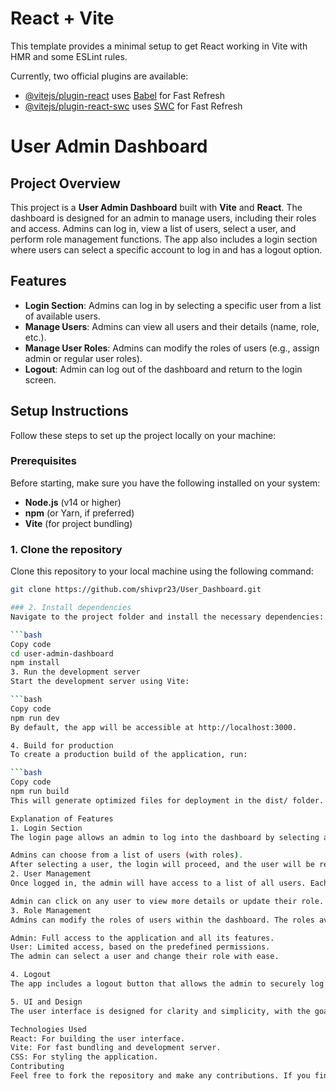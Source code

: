 # React + Vite

This template provides a minimal setup to get React working in Vite with HMR and some ESLint rules.

Currently, two official plugins are available:

- [@vitejs/plugin-react](https://github.com/vitejs/vite-plugin-react/blob/main/packages/plugin-react/README.md) uses [Babel](https://babeljs.io/) for Fast Refresh
- [@vitejs/plugin-react-swc](https://github.com/vitejs/vite-plugin-react-swc) uses [SWC](https://swc.rs/) for Fast Refresh
# User Admin Dashboard

## Project Overview

This project is a **User Admin Dashboard** built with **Vite** and **React**. The dashboard is designed for an admin to manage users, including their roles and access. Admins can log in, view a list of users, select a user, and perform role management functions. The app also includes a login section where users can select a specific account to log in and has a logout option.

## Features

- **Login Section**: Admins can log in by selecting a specific user from a list of available users.
- **Manage Users**: Admins can view all users and their details (name, role, etc.).
- **Manage User Roles**: Admins can modify the roles of users (e.g., assign admin or regular user roles).
- **Logout**: Admin can log out of the dashboard and return to the login screen.

## Setup Instructions

Follow these steps to set up the project locally on your machine:

### Prerequisites

Before starting, make sure you have the following installed on your system:

- **Node.js** (v14 or higher)
- **npm** (or Yarn, if preferred)
- **Vite** (for project bundling)

### 1. Clone the repository

Clone this repository to your local machine using the following command:

```bash
git clone https://github.com/shivpr23/User_Dashboard.git

### 2. Install dependencies
Navigate to the project folder and install the necessary dependencies:

```bash
Copy code
cd user-admin-dashboard
npm install
3. Run the development server
Start the development server using Vite:

```bash
Copy code
npm run dev
By default, the app will be accessible at http://localhost:3000.

4. Build for production
To create a production build of the application, run:

```bash
Copy code
npm run build
This will generate optimized files for deployment in the dist/ folder.

Explanation of Features
1. Login Section
The login page allows an admin to log into the dashboard by selecting a user from a predefined list. The selected user’s credentials are used to authenticate the admin and grant access to the dashboard.

Admins can choose from a list of users (with roles).
After selecting a user, the login will proceed, and the user will be redirected to the dashboard.
2. User Management
Once logged in, the admin will have access to a list of all users. Each user’s details, including their name and current role, will be displayed.

Admin can click on any user to view more details or update their role.
3. Role Management
Admins can modify the roles of users within the dashboard. The roles available may include:

Admin: Full access to the application and all its features.
User: Limited access, based on the predefined permissions.
The admin can select a user and change their role with ease.

4. Logout
The app includes a logout button that allows the admin to securely log out of the dashboard and return to the login screen.

5. UI and Design
The user interface is designed for clarity and simplicity, with the goal of providing a seamless experience for admins when managing users. It uses React components for dynamic rendering and state management, ensuring smooth interactions.

Technologies Used
React: For building the user interface.
Vite: For fast bundling and development server.
CSS: For styling the application.
Contributing
Feel free to fork the repository and make any contributions. If you find any bugs or have feature requests, open an issue or create a pull request.

